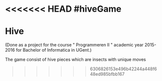 <<<<<<< HEAD
#hiveGame
=======
# Hive
(Done as a project for the course " Programmeren II " academic year 2015-2016 for Bachelor of Informatica in UGent.)

The game consist of hive pieces which are insects with unique moves  
>>>>>>> 6306826153e496b42244a448f648ed985bfbb167
